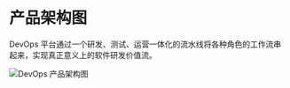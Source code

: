 # 产品架构图

DevOps 平台通过一个研发、测试、运营一体化的流水线将各种角色的工作流串起来，实现真正意义上的软件研发价值流。

![DevOps 产品架构图](../../assets/devops_struct.png)
